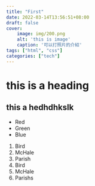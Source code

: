 ```yaml
---
title: "First"
date: 2022-03-14T13:56:51+08:00
draft: false 
cover:
    image: img/200.png
    alt: 'this is image'
    caption: '可以打照片的介紹'
tags: ["html", "css"]
categories: ["tech"]
---
```


# this is a heading
## this a hedhdhkslk
*   Red
*   Green
*   Blue
1.  Bird
2.  McHale
3.  Parish
3. Bird
1. McHale
8. Parishs